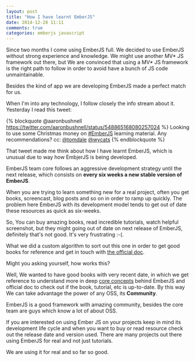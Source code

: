 ```yaml
---
layout: post
title: "How I have learnt EmberJS"
date: 2014-12-28 11:11
comments: true
categories: emberjs javascript
---
```


Since two months I come using EmberJS full. We decided to use EmberJS without strong experience and knowledge. We might use another MV* JS framework out there, but We are convinced that using a MV* JS framework is the right path to follow in order to avoid have a bunch of JS code unmaintainable.

Besides the kind of app we are developing EmberJS made a perfect match for us.

When I'm into any technology, I follow closely the info stream about it. Yesterday I read this tweet:

{% blockquote @aaronbushnell https://twitter.com/aaronbushnell/status/548865168080257024 %}
Looking to use some Christmas money on <a href="https://twitter.com/hashtag/EmberJS?src=hash">#EmberJS</a> learning material. Any recommendations? &#10;&#10;cc: <a href="https://twitter.com/tomdale">@tomdale</a> <a href="https://twitter.com/wycats">@wycats</a>
{% endblockquote %}

That tweet made me think about how I have learnt EmberJS, which is unusual due to way how EmbjerJS is being developed.

EmberJS team core follows an aggressive development strategy until the next release, which consists on **every six weeks a new stable version of EmberJS**.

When you are trying to learn something new for a real project, often you get books, screencast, blog posts and so on in order to ramp up quickly. The problem here EmberJS with its development model tends to get out of date these resources as quick as six-weeks. 

So, You can buy amazing books, read incredible tutorials, watch helpful screenshot, but they might going out of date on next release of EmberJS, definitely that's not good. It's very frustrating :-(.

What we did a custom algorithm to sort out this one in order to get good books for reference and get in touch with [the official doc](http://emberjs.com/guides/).

Might you asking yourself, how works this?

Well, We wanted to have good books with very recent date, in which we get reference to understand more in deep [core concepts](http://emberjs.com/guides/concepts/core-concepts/) behind EmberJS and official doc to check out if the book, tutorial, etc is up-to-date. By this way We can take advantage the power of any OSS, its **Community**.

EmberJS is a good framework with amazing community, besides the core team are guys which know a lot of about OSS.

If you are interested on using Ember JS on your projects keep in mind its development life cycle and when you want to buy or read resource check out the release date and version used. There are many projects out there using EmberJS for real and not just tutorials. 

We are using it for real and so far so good.

 



